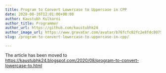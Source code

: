 ```yaml
---
title: Program to Convert Lowercase to Uppercase in CPP
date: 2020-08-16T12:01:00+00:00
author: Kaustubh Kulkarni
author_title: Programmer
author_url: https://github.com/kaustubhk24
author_image_url: https://www.gravatar.com/avatar/b76fcfc82fc2e8fdc8075636f1735f61?s=200
slug: /program-to-convert-lowercase-to-uppercase-in-cpp/

---
```

The article has been moved to https://kaustubhk24.blogspot.com/2020/08/program-to-convert-lowercase-to.html